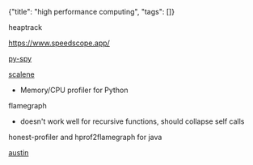 {"title": "high performance computing", "tags": []}

heaptrack

https://www.speedscope.app/

[py-spy](https://github.com/benfred/py-spy)

[scalene](https://github.com/plasma-umass/scalene)
* Memory/CPU profiler for Python

flamegraph
* doesn't work well for recursive functions, should collapse self calls

honest-profiler and hprof2flamegraph for java

[austin](https://github.com/P403n1x87/austin)

